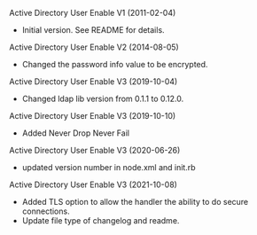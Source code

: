 Active Directory User Enable V1 (2011-02-04)
* Initial version.  See README for details.

Active Directory User Enable V2 (2014-08-05)
* Changed the password info value to be encrypted.

Active Directory User Enable V3 (2019-10-04)
* Changed ldap lib version from 0.1.1 to 0.12.0.

Active Directory User Enable V3 (2019-10-10)
* Added Never Drop Never Fail

Active Directory User Enable V3 (2020-06-26)
* updated version number in node.xml and init.rb

Active Directory User Enable V3 (2021-10-08)
* Added TLS option to allow the handler the ability to do secure connections.
* Update file type of changelog and readme.